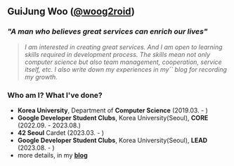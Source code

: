 ## GuiJung Woo ([@woog2roid](https://woog2roid.dev))

### _**"A man who believes great services can enrich our lives"**_

> _I am interested in creating great services. And I am open to learning skills required in development process. The skills mean not only computer science but also team management, cooperation, service itself, etc. I also write down my experiences in my`` blog for recording my growth._

### Who am I? What I've done?

- __Korea University__, Department of __Computer Science__ (2019.03. - )
- __Google Developer Student Clubs__, Korea University(Seoul), __CORE__ (2022.09. - 2023.08.)
- __42 Seoul__ Cardet (2023.03. - )
- __Google Developer Student Clubs__, Korea University(Seoul), __LEAD__ (2023.08. - )
- more details, in my <u>__[blog](https://woog2roid.dev)__</u>

